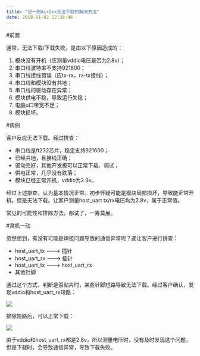 ```yaml
---
title: "记一例Air2xx无法下载的解决方法"
date: 2018-11-02 12:38:46
---
```


#前置

通常，无法下载/下载失败，是由以下原因造成的：
1. 模块没有开机（应测量vddio电压是否为2.8v）；
2. 串口线波特率不支持921600；
2. 串口线接线错误（应tx-rx，rx-tx接线）；
2. 串口线和模块没有共地；
2. 串口线的驱动存在异常；
2. 模块供电不稳，导致运行失稳；
2. 电脑u口带宽不足；
2. 模块损坏。

#病例

客户反应无法下载。经过排查：
- 串口线是ft232芯片，稳定支持921600；
- 已经共地，且接线正确；
- 驱动完好，其他开发板可以正常下载、调试；
- 供电正常，几乎没有跌落；
- 模块已经正常开机，vddio为2.8v。

经过上述排查，认为基本情况正常。初步怀疑可能是模块局部损坏，导致能正常开机，但是无法下载。让客户测量host_uart tx/rx电压均为2.8v，属于正常值。

常见的可能性和排除方法，都试了，一筹莫展。

#灵机一动

忽然想到，有没有可能是焊接问题导致的通信异常呢？遂让客户进行排查：

- host_uart_tx --->  插针
- host_uart_rx --->  插针
- host_uart_tx ---> host_uart_rx
- 其他针脚

通过这个方式，判断是否贴片时，某些针脚短路导致无法下载。经过客户确认，发现vddio和host_uart_rx短路：

![](http://doc.openluat.com/api/static/editormd/php/../uploads/5_38875.png)

排除短路后，可以正常下载：

![](http://doc.openluat.com/api/static/editormd/php/../uploads/5_12937.png)

由于vddio和host_uart_rx都是2.8v，所以测量电压时，没有及时发现这个问题，但是下载时，会导致通信异常，导致下载失败。